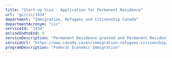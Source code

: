 ```yaml
---
title: "Start-up Visa - Application for Permanent Residence"
url: "gc/cic/1434"
department: "Immigration, Refugees and Citizenship Canada"
departmentAcronym: "cic"
serviceId: "1434"
onlineEndtoEnd: 0
serviceDescription: "Permanent Residence granted and Permanent Resident card issued to immigrant entrepreneurs with the skills and potential to build businesses in Canada that are innovative, can create jobs for Canadians and can compete on a global scale."
serviceUrl: "https://www.canada.ca/en/immigration-refugees-citizenship/services/immigrate-canada/start-visa/about.html"
programDescription: "Federal Economic Immigration"
---
```

